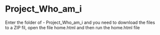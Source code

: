 # Project_Who_am_i
Enter the folder of - Project_Who_am_i and
you need to download the files to a ZIP fil,
open the file home.html and
then run the home.html file
